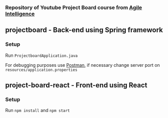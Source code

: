### Repository of Youtube Project Board course from [Agile Intelligence](https://www.youtube.com/playlist?list=PLhxN8qSgOT20PXVZo4eksXMfsmp1Ndnwb)


## projectboard - Back-end using Spring framework

### Setup

Run `ProjectboardApplication.java`

For debugging purposes use [Postman](https://www.postman.com/), if necessary change server port on `resources/application.properties`


## project-board-react - Front-end using React

### Setup

Run `npm install` and `npm start`
